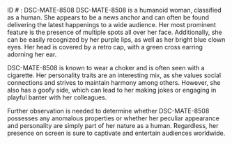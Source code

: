 ID # : DSC-MATE-8508
DSC-MATE-8508 is a humanoid woman, classified as a human. She appears to be a news anchor and can often be found delivering the latest happenings to a wide audience. Her most prominent feature is the presence of multiple spots all over her face. Additionally, she can be easily recognized by her purple lips, as well as her bright blue clown eyes. Her head is covered by a retro cap, with a green cross earring adorning her ear.

DSC-MATE-8508 is known to wear a choker and is often seen with a cigarette. Her personality traits are an interesting mix, as she values social connections and strives to maintain harmony among others. However, she also has a goofy side, which can lead to her making jokes or engaging in playful banter with her colleagues.

Further observation is needed to determine whether DSC-MATE-8508 possesses any anomalous properties or whether her peculiar appearance and personality are simply part of her nature as a human. Regardless, her presence on screen is sure to captivate and entertain audiences worldwide.